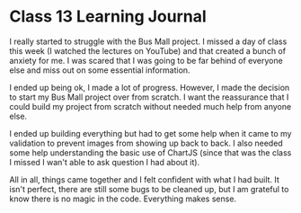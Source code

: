 # Class 13 Learning Journal

I really started to struggle with the Bus Mall project. I missed a day of class this week (I watched the lectures on YouTube) and that created a bunch of anxiety for me. I was scared that I was going to be far behind of everyone else and miss out on some essential information.

I ended up being ok, I made a lot of progress. However, I made the decision to start my Bus Mall project over from scratch. I want the reassurance that I could build my project from scratch without needed much help from anyone else.

I ended up building everything but had to get some help when it came to my validation to prevent images from showing up back to back. I also needed some help understanding the basic use of ChartJS (since that was the class I missed I wan't able to ask question I had about it).

All in all, things came together and I felt confident with what I had built. It isn't perfect, there are still some bugs to be cleaned up, but I am grateful to know there is no magic in the code. Everything makes sense.
